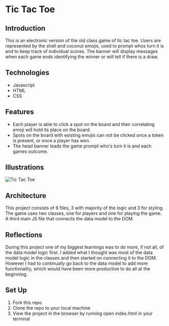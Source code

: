 # Tic Tac Toe


## Introduction

This is an electronic version of the old class game of tic tac toe. Users are represented by the shell and coconut emojis, used to prompt whos turn it is and to keep track of individual scores. The banner will display messages when each game ends identifying the winner or will tell if there is a draw.

## Technologies

- Javascript
- HTML
- CSS

## Features

- Each player is able to click a spot on the board and their correlating emoji will hold its place on the board.
- Spots on the board with existing emojis can not be clicked once a token is present, or once a player has won.
- The head banner leads the game prompt who's turn it is and each games outcome.

## Illustrations

![Tic Tac Toe](https://media.giphy.com/media/vZ968uVenNoCquDmzA/giphy.gif)


## Architecture

This project consists of 6 files, 3 with majority of the logic and 3 for styling. The game uses two classes, one for players and one for playing the game. A third main JS file that connects the data model to the DOM.  

## Reflections

During this project one of my biggest learnings was to do more, if not all, of the data model logic first. I added what I thought was most of the data model logic in the classes and then started on connecting it to the DOM. However I had to continually go back to the data model to add more functionality, which would have been more productive to do all at the beginning.   

## Set Up

1. Fork this repo
2. Clone the repo to your local machine
3. View the project in the browser by running open index.html in your terminal
